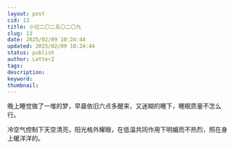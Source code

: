 ```yaml
---
layout: post
cid: 13
title: 小记二〇二五〇二〇九
slug: 13
date: 2025/02/09 10:24:44
updated: 2025/02/09 10:24:44
status: publish
author: LetterZ
tags: 
description: 
keyword: 
thumbnail: 
---
```



晚上睡觉做了一堆的梦，早晨依旧六点多醒来，又迷糊的睡下，睡眠质量不怎么行。

冷空气控制下天空清亮，阳光格外耀眼，在低温共同作用下明媚而不热烈，照在身上暖洋洋的。